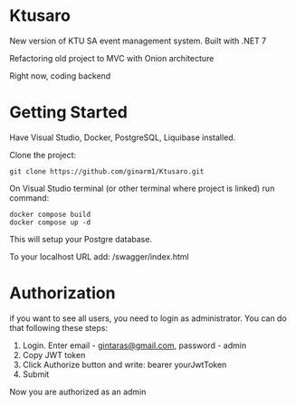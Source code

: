 # Ktusaro
New version of KTU SA event management system. Built with .NET 7

Refactoring old project to MVC with Onion architecture

Right now, coding backend


# Getting Started

Have Visual Studio, Docker, PostgreSQL, Liquibase installed.

Clone the project:

```
git clone https://github.com/ginarm1/Ktusaro.git
```

On Visual Studio terminal (or other terminal where project is linked) run command:

```
docker compose build
docker compose up -d
```

This will setup your Postgre database.

To your localhost URL add: /swagger/index.html

# Authorization

if you want to see all users, you need to login as administrator. You can do that following these steps:

1. Login. Enter email - gintaras@gmail.com, password - admin
2. Copy JWT token
3. Click Authorize button and write: bearer yourJwtToken
4. Submit

Now you are authorized as an admin
